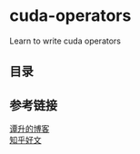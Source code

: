 # cuda-operators
Learn to write cuda operators


## 目录


## 参考链接


[谭升的博客](https://face2ai.com/program-blog/#GPU%E7%BC%96%E7%A8%8B%EF%BC%88CUDA%EF%BC%89)  
[知乎好文](https://www.zhihu.com/people/ban-zhuan-yuan-shi-chao-ji-gun/posts)
